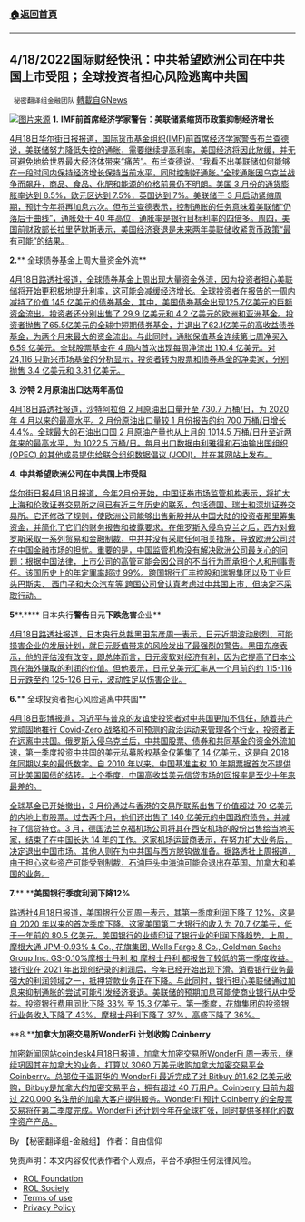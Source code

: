 ###  [:house:返回首頁](https://github.com/ourhimalayas/txt)
---


## 4/18/2022国际财经快讯：中共希望欧洲公司在中共国上市受阻；全球投资者担心风险逃离中共国
` 秘密翻译组金融团队` [轉載自GNews](https://gnews.org/zh-hans/2368119/)

![](https://assets.gnews.org/wp-content/uploads/2022/04/图片1-113.png)[图片来源](https://www.reuters.com)
**1.** **IMF****前首席经济学家警告****：****美联储****紧缩货币政策抑制经济增长**

[4月18日华尔街日报报道，国际货币基金组织(IMF)前首席经济学家警告布兰查德说，美联储努力降低失控的通胀，需要继续提高利率，美国经济将因此放缓，并无可避免地给世界最大经济体带来“痛苦”。布兰查德说。“我看不出美联储如何能够在一段时间内保持经济增长保持当前水平，同时控制好通胀。”全球通胀因乌克兰战争而飙升，商品、食品、化肥和能源的价格前景仍不明朗。美国 3 月份的通货膨胀率达到 8.5%，欧元区达到 7.5%，英国达到 7%。美联储于 3 月启动紧缩周期，预计今年将再加息六次。但布兰查德表示，控制通胀的任务意味着美联储“仍落后于曲线”，通胀处于 40 年高位，通胀率是银行目标利率的四倍多。周四，美国前财政部长拉里萨默斯表示，美国经济衰退是未来两年美联储收紧货币政策“最有可能”的结果。](https://www.thetimes.co.uk/article/americans-will-have-to-pay-price-of-feds-fight-against-inflation-zczk67lxx)

**2.**** 全球债券基金上周大量资金外流**

[4月18日路透社报道，全球债券基金上周出现大量资金外流，因为投资者担心美联储将开始更积极地提升利率，这可能会减缓经济增长。全球投资者在报告的一周内减持了价值 145 亿美元的债券基金，其中，美国债券基金出现125.7亿美元的巨额资金流出。投资者还分别出售了 29.9 亿美元和 4.2 亿美元的欧洲和亚洲基金。投资者抛售了65.5亿美元的全球中短期债券基金，并退出了62.1亿美元的高收益债券基金，为两个月来最大的资金流出。与此同时，通胀保值基金连续第七周净买入 6.59 亿美元。全球股票基金在 4 周内首次出现每周净流出 110.4 亿美元。对 24,116 只新兴市场基金的分析显示，投资者转为股票和债券基金的净卖家，分别抛售 3.4 亿美元和 3.81 亿美元。](https://www.reuters.com/business/global-markets-flows-graphic-2022-04-18/)

**3.** **沙特 2 月原油出口达两年高位**

[4月18日路透社报道，沙特阿拉伯 2 月原油出口量升至 730.7 万桶/日，为 2020 年 4 月以来的最高水平。2 月份原油出口量较 1 月份报告的约 700 万桶/日增长 4.4%。全球最大的石油出口国 2 月原油产量也从上月的 1014.5 万桶/日升至近两年来的最高水平，为 1022.5 万桶/日。每月出口数据由利雅得和石油输出国组织 (OPEC) 的其他成员提供给联合组织数据倡议 (JODI)，并在其网站上发布。](https://www.investing.com/news/commodities-news/saudi-feb-crude-exports-hit-near-twoyear-high--jodi-2805282)

**4.** **中共希望欧洲公司在中共国上市受阻**

[华尔街日报4月18日报道，今年2月份开始，中国证券市场监管机构表示，将扩大上海和伦敦证券交易所之间已有近三年历史的联系，包括德国、瑞士和深圳证券交易所。它还修改了规则，使欧洲公司能够出售新股并从中国大陆的投资者那里筹集资金，并简化了它们的财务报告和披露要求。在俄罗斯入侵乌克兰之后，西方对俄罗斯采取一系列贸易和金融制裁，中共并没有采取任何相关措施，导致欧洲公司对在中国金融市场的担忧。重要的是，中国监管机构没有解决欧洲公司最关心的问题：根据中国法律，上市公司的高管可能会因公司的不当行为而承担个人和刑事责任。该国历史上的年定罪率超过 99%。跨国银行汇丰控股和瑞银集团以及工业巨头巴斯夫、 西门子和大众汽车等 跨国公司曾认真考虑过中共国上市，但决定不采取行动。](https://www.wsj.com/articles/beijing-wants-european-companies-to-list-in-china-it-remains-a-tough-sell-11650277467?mod=markets_lead_pos3)

**5****.**** 日本央行****警告****日元****下跌危害****企业**

[4月18日路透社报道，日本央行总裁黑田东彦周一表示，日元近期波动剧烈，可能损害企业的发展计划，就日元贬值带来的风险发出了最强烈​​的警告。黑田东彦表示，他的评估没有改变，即总体而言，日元疲软对经济有利，因为它提高了日本公司在海外赚取的利润的价值。但他表示，日元兑美元汇率从一个月前的约 115-116 日元跌至约 125-126 日元，波动性足以伤害企业。](https://www.reuters.com/world/asia-pacific/bojs-kuroda-warns-recent-yen-moves-quite-sharp-may-hurt-businesses-2022-04-18/)

**6.**** 全球投资者担心风险逃离中共国**

[4月18日彭博报道，习近平与普京的友谊使投资者对中共国更加不信任，随着共产党顽固地推行 Covid-Zero 战略和不可预测的政治运动来管理各个行业，投资者正在远离中共国。俄罗斯入侵乌克兰后，中共国股票、债券和共同基金的资金外流加速，第一季度投资中共国的美元私募股权基金仅筹集了 14 亿美元，这是自 2018 年同期以来的最低数字。自 2010 年以来，中国基准主权 10 年期票据首次不提供可比美国国债的结转。上个季度，中国高收益美元信贷市场的回报率是至少十年来最差的。](https://finance.yahoo.com/news/global-investors-flee-china-fearing-210000643.html)

[全球基金已开始撤出，3 月份通过与香港的交易所联系出售了价值超过 70 亿美元的内地上市股票。过去两个月，他们还出售了 140 亿美元的中国政府债务，并减持了信贷持仓。3 月，德国法兰克福机场公司将其在西安机场的股份出售给当地买家，结束了在中国长达 14 年的工作。这家机场运营商表示，在努力扩大业务后，决定退出中国市场。其他人则在为中共国与西方脱钩做准备。据路透社上周报道，由于担心这些资产可能受到制裁，石油巨头中海油可能会退出在英国、加拿大和美国的业务。](https://finance.yahoo.com/news/global-investors-flee-china-fearing-210000643.html)

**7.**** ****美国银行季度利润下降12%**

[路透社4月18日报道，美国银行公司周一表示，其第一季度利润下降了 12%，这是自 2020 年以来的首次季度下降。这家美国第二大银行的收入为 70.7 亿美元，低于一年前的 80.5 亿美元。美国银行的业绩印证了银行业的利润下降趋势，上周，摩根大通 JPM-0.93% & Co., 花旗集团, Wells Fargo & Co., Goldman Sachs Group Inc. GS-0.10%摩根士丹利 和 摩根士丹利 都报告了较低的第一季度收益。银行业在 2021 年出现创纪录的利润后，今年已经开始出现下滑。消费银行业务最强大的利润领域之一，抵押贷款业务正在下降。与此同时，银行担心美联储通过加息来抑制通胀的尝试可能引发经济衰退。美联储的预期加息可能使商业银行从中受益。投资银行费用同比下降 33% 至 15.3 亿美元。第一季度，花旗集团的投资银行业务收入下降了 43%，摩根士丹利下降了 37%，高盛下降了 36%。](https://www.wsj.com/articles/bank-of-americas-quarterly-profit-falls-12-11650280110?mod=markets_lead_pos1)

**8.****加拿大加密交易所WonderFi 计划收购 Coinberry**

[加密新闻网站coindesk4月18日报道，加拿大加密交易所WonderFi 周一表示，继续巩固其在加拿大的业务，打算以 3060 万美元收购加拿大加密交易平台 Coinberry。总部位于温哥华的 WonderFi 最近完成了对 Bitbuy 的1.62 亿美元收购，Bitbuy是加拿大的加密交易平台，拥有超过 40 万用户。Coinberry 目前为超过 220,000 名注册的加拿大客户提供服务。WonderFi 预计 Coinberry 的全股票交易将在第二季度完成。WonderFi 还计划今年在全球扩张，同时提供多样化的数字资产产品。](https://www.coindesk.com/business/2022/04/18/wonderfi-bulks-up-further-with-planned-31m-acquisition-of-coinberry/)

By 【秘密翻译组-金融组】
作者：自由信仰

 

免责声明：本文内容仅代表作者个人观点，平台不承担任何法律风险。

- [ROL Foundation](https://rolfoundation.org/)
- [ROL Society](https://rolsociety.org/)
- [Terms of use](https://gnews.org/terms-of-use-3/)
- [Privacy Policy](https://gnews.org/privacy-policy/)
